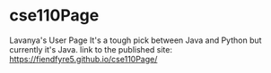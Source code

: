 # cse110Page
Lavanya's User Page
It's a tough pick between Java and Python but currently it's Java.
link to the published site: https://fiendfyre5.github.io/cse110Page/
